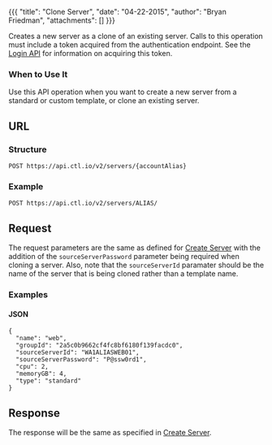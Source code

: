 {{{
  "title": "Clone Server",
  "date": "04-22-2015",
  "author": "Bryan Friedman",
  "attachments": []
}}}

Creates a new server as a clone of an existing server. Calls to this operation must include a token acquired from the authentication endpoint. See the [Login API](../Authentication/login.md) for information on acquiring this token.

### When to Use It

Use this API operation when you want to create a new server from a standard or custom template, or clone an existing server.

## URL

### Structure

    POST https://api.ctl.io/v2/servers/{accountAlias}

### Example

    POST https://api.ctl.io/v2/servers/ALIAS/

## Request

The request parameters are the same as defined for [Create Server](create-server.md) with the addition of the `sourceServerPassword` parameter being required when cloning a server. Also, note that the `sourceServerId` paramater should be the name of the server that is being cloned rather than a template name.

### Examples

#### JSON

    {
      "name": "web",
      "groupId": "2a5c0b9662cf4fc8bf6180f139facdc0",
      "sourceServerId": "WA1ALIASWEB01",
      "sourceServerPassword": "P@ssw0rd1",
      "cpu": 2,
      "memoryGB": 4,
      "type": "standard"
    }

## Response

The response will be the same as specified in [Create Server](create-server.md).
